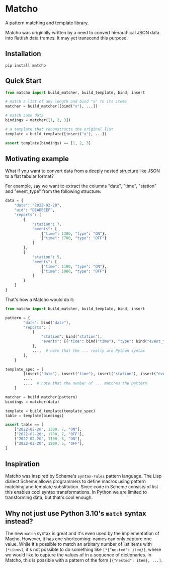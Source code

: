 # Matcho
A pattern matching and template library.

Matcho was originally written by a need to convert hierarchical
JSON data into flattish data frames. It may yet transcend this purpose.

## Installation

```
pip install matcho
```

## Quick Start

```python
from matcho import build_matcher, build_template, bind, insert

# match a list of any length and bind "x" to its items
matcher = build_matcher([bind("x"), ...])

# match some data
bindings = matcher([1, 2, 3])

# a template that reconstructs the original list
template = build_template([insert("x"), ...])

assert template(bindings) == [1, 2, 3]
```

## Motivating example
What if you want to convert data from a deeply nested structure like JSON
to a flat tabular format?

For example, say we want to extract the columns "date", "time", "station" and 
"event_type" from the following structure:
```python
data = {
    "date": "2022-02-20",
    "uid": "DEADBEEF",
    "reports": [
        {
            "station": 7,
            "events": [
                {"time": 1300, "type": "ON"},
                {"time": 1700, "type": "OFF"}
            ]
        },
        {
            "station": 5,
            "events": [
                {"time": 1100, "type": "ON"},
                {"time": 1800, "type": "OFF"}
            ]
        }
    ]
}
```

That's how a Matcho would do it:

```python
from matcho import build_matcher, build_template, bind, insert

pattern = {
        "date": bind("date"),
        "reports": [
            {
                "station": bind("station"),
                "events": [{"time": bind("time"), "type": bind("event_type")}, ...],
            },
            ...,  # note that the ... really are Python syntax
        ],
    }

template_spec = [
        [insert("date"), insert("time"), insert("station"), insert("event_type")],
        ...,
        ...,  # note that the number of ... matches the pattern
    ]

matcher = build_matcher(pattern)
bindings = matcher(data)

template = build_template(template_spec)
table = template(bindings)

assert table == [
    ["2022-02-20", 1300, 7, "ON"],
    ["2022-02-20", 1700, 7, "OFF"],
    ["2022-02-20", 1100, 5, "ON"],
    ["2022-02-20", 1800, 5, "OFF"],
]
```

## Inspiration
Matcho was inspired by Scheme's `syntax-rules` pattern language. The Lisp
dialect Scheme allows programmers to define macros using pattern matching and
template substitution. Since code in Scheme consists of list this enables cool
syntax transformations. In Python we are limited to transforming data, but 
that's cool enough.

## Why not just use Python 3.10's `match` syntax instead?
The new `match` syntax is great and it's even used by the implementation of
Macho. However, it has one shortcoming: names can only capture one value. While
it's possible to match an arbitary number of list items with `[*items]`, it's
not possible to do something like `[*{"nested": item}]`, where we would like
to capture the values of in a sequence of dictionaries. In Matcho, this is 
possible with a pattern of the form `[{"nested": item}, ...]`.